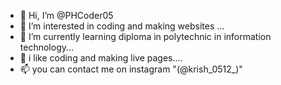 - 👋 Hi, I’m @PHCoder05
- 👀 I’m interested in coding and making websites ...
- 🌱 I’m currently learning diploma in polytechnic in information technology...
- 💞️ i like coding and making live pages....
- 📫  you can contact me on instagram "(@krish_0512_)"

<!---
PHCoder05/PHCoder05 is a ✨ special ✨ repository because its `README.md` (this file) appears on your GitHub profile.
You can click the Preview link to take a look at your changes.
--->
